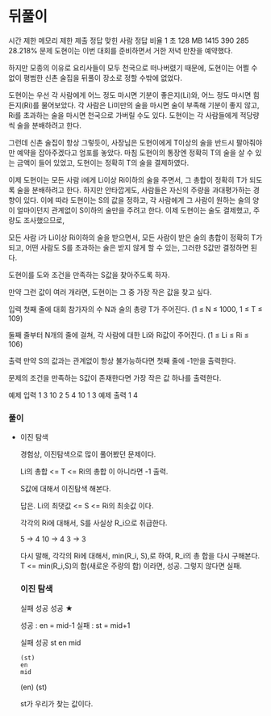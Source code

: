 # 뒤풀이
시간 제한	메모리 제한	제출	정답	맞힌 사람	정답 비율
1 초	128 MB	1415	390	285	28.218%
문제
도현이는 이번 대회를 준비하면서 거한 저녁 만찬을 예약했다.

하지만 모종의 이유로 요리사들이 모두 천국으로 떠나버렸기 때문에, 도현이는 어쩔 수 없이 평범한 신촌 술집을 뒤풀이 장소로 정할 수밖에 없었다.

도현이는 우선 각 사람에게 어느 정도 마시면 기분이 좋은지(Li)와, 어느 정도 마시면 힘든지(Ri)를 물어보았다. 각 사람은 Li미만의 술을 마시면 술이 부족해 기분이 좋지 않고, Ri를 초과하는 술을 마시면 천국으로 가버릴 수도 있다. 도현이는 각 사람들에게 적당량씩 술을 분배하려고 한다.

그런데 신촌 술집이 항상 그렇듯이, 사장님은 도현이에게 T이상의 술을 반드시 팔아줘야만 예약을 잡아주겠다고 엄포를 놓았다. 마침 도현이의 통장엔 정확히 T의 술을 살 수 있는 금액이 들어 있었고, 도현이는 정확히 T의 술을 결제하였다.

이제 도현이는 모든 사람 i에게 Li이상 Ri이하의 술을 주면서, 그 총합이 정확히 T가 되도록 술을 분배하려고 한다. 하지만 안타깝게도, 사람들은 자신의 주량을 과대평가하는 경향이 있다. 이에 따라 도현이는 S의 값을 정하고, 각 사람에게 그 사람이 원하는 술의 양이 얼마이던지 관계없이 S이하의 술만을 주려고 한다. 이제 도현이는 술도 결제했고, 주량도 조사했으므로,

모든 사람 i가 Li이상 Ri이하의 술을 받으면서,
모든 사람이 받은 술의 총합이 정확히 T가 되고,
어떤 사람도 S를 초과하는 술은 받지 않게 할 수 있는,
그러한 S값만 결정하면 된다.

도현이를 도와 조건을 만족하는 S값을 찾아주도록 하자.

만약 그런 값이 여러 개라면, 도현이는 그 중 가장 작은 값을 찾고 싶다.

입력
첫째 줄에 대회 참가자의 수 N과 술의 총량 T가 주어진다. (1 ≤ N ≤ 1000, 1 ≤ T ≤ 109)

둘째 줄부터 N개의 줄에 걸쳐, 각 사람에 대한 Li와 Ri값이 주어진다. (1 ≤ Li ≤ Ri ≤ 106)

출력
만약 S의 값과는 관계없이 항상 불가능하다면 첫째 줄에 -1만을 출력한다.

문제의 조건을 만족하는 S값이 존재한다면 가장 작은 값 하나를 출력한다.

예제 입력 1 
3 10
2 5
4 10
1 3
예제 출력 1 
4

### 풀이
- 이진 탐색


  경험상, 이진탐색으로 많이 풀어봤던 문제이다.

  Li의 총합 <= T <= Ri의 총합 이 아니라면
	  -1 출력.

  S값에 대해서 이진탐색 해본다.

  답은.
  Li의 최댓값 <= S <= Ri의 최솟값 이다.


  각각의 Ri에 대해서, S를 사실상 R_i으로 취급한다.

  5 -> 4
  10 -> 4
  3 -> 3

  다시 말해, 각각의 Ri에 대해서, min(R_i, S),로 하여, R_i의 총 합을 다시 구해본다.
  T <= min(R_i,S)의 합(새로운 주량의 합) 이라면, 성공.
  그렇지 않다면 실패.



  ### 이진 탐색
  실패	성공	성공
	  ★

  성공 : en = mid-1
  실패 : st = mid+1

  실패	성공
  st	en
  mid

	  (st)
	  en
	  mid

  (en)	(st)

  st가 우리가 찾는 값이다.



